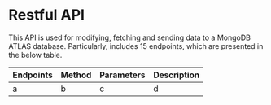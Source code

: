 # Restful API
This API is used for modifying, fetching and sending data to a MongoDB ATLAS database. Particularly, includes 15 endpoints, which are presented in the below table.


Endpoints|Method|Parameters|Description
---|---|---|---
a|b|c|d
